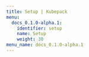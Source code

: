```yaml
---
title: Setup | Kubepack
menu:
  docs_0.1.0-alpha.1:
    identifier: setup
    name: Setup
    weight: 30
menu_name: docs_0.1.0-alpha.1
---
```

